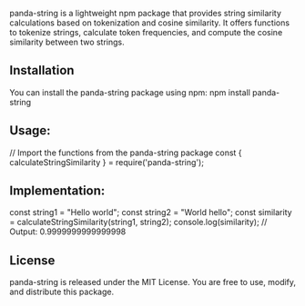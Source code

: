 panda-string is a lightweight npm package that provides string similarity calculations based on tokenization and cosine similarity. It offers functions to tokenize strings, calculate token frequencies, and compute the cosine similarity between two strings.

## Installation
You can install the panda-string package using npm:
npm install panda-string

## Usage:
// Import the functions from the panda-string package
const { calculateStringSimilarity } = require('panda-string');

## Implementation:

const string1 = "Hello world";
const string2 = "World hello";
const similarity = calculateStringSimilarity(string1, string2);
console.log(similarity); // Output: 0.9999999999999998

## License
panda-string is released under the MIT License. You are free to use, modify, and distribute this package.
